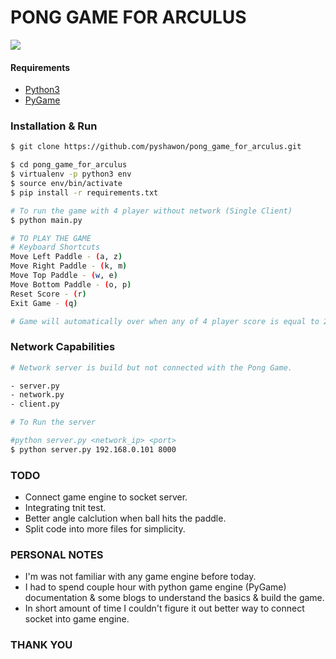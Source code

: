 # PONG GAME FOR ARCULUS

<img src="https://i.ibb.co/R3mHhzb/screenshot.png"/>

#### Requirements
- [Python3](https://docs.python.org/3/)
- [PyGame](https://www.pygame.org/docs/)


### Installation & Run

```bash
$ git clone https://github.com/pyshawon/pong_game_for_arculus.git

$ cd pong_game_for_arculus
$ virtualenv -p python3 env
$ source env/bin/activate
$ pip install -r requirements.txt

# To run the game with 4 player without network (Single Client)
$ python main.py

# TO PLAY THE GAME
# Keyboard Shortcuts
Move Left Paddle - (a, z)
Move Right Paddle - (k, m)
Move Top Paddle - (w, e)
Move Bottom Paddle - (o, p)
Reset Score - (r)
Exit Game - (q)

# Game will automatically over when any of 4 player score is equal to 20.
```

### Network Capabilities

```bash
# Network server is build but not connected with the Pong Game.

- server.py
- network.py
- client.py

# To Run the server

#python server.py <network_ip> <port>
$ python server.py 192.168.0.101 8000

```

### TODO
- Connect game engine to socket server.
- Integrating tnit test.
- Better angle calclution when ball hits the paddle.
- Split code into more files for simplicity.


### PERSONAL NOTES
- I'm was not familiar with any game engine before today.
- I had to spend couple hour with python game engine (PyGame) documentation & some blogs to understand the basics & build the game.
- In short amount of time I couldn't figure it out better way to connect socket into game engine.



### THANK YOU